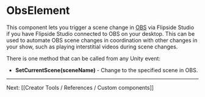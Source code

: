 # ObsElement

This component lets you trigger a scene change in [OBS](https://obsproject.com/) via Flipside Studio if you have Flipside Studio connected to OBS on your desktop. This can be used to automate OBS scene changes in coordination with other changes in your show, such as playing interstitial videos during scene changes.

There is one method that can be called from any Unity event:

* **SetCurrentScene(sceneName)** - Change to the specified scene in OBS.

---

Next: [[Creator Tools / References / Custom components]]
